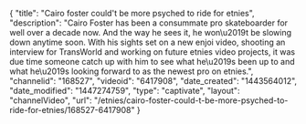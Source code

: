{
    "title": "Cairo foster could't be more psyched to ride for etnies",
    "description": "Cairo Foster has been a consummate pro skateboarder for well over a decade now. And the way he sees it, he won\u2019t be slowing down anytime soon. With his sights set on a new enjoi video, shooting an interview for TransWorld and working on future etnies video projects, it was due time someone catch up with him to see what he\u2019s been up to and what he\u2019s looking forward to as the newest pro on etnies.",
    "channelid": "168527",
    "videoid": "6417908",
    "date_created": "1443564012",
    "date_modified": "1447274759",
    "type": "captivate",
    "layout": "channelVideo",
    "url": "\/etnies\/cairo-foster-could-t-be-more-psyched-to-ride-for-etnies\/168527-6417908"
}